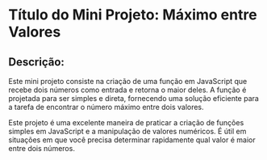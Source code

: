 # Título do Mini Projeto: Máximo entre Valores

## Descrição:

Este mini projeto consiste na criação de uma função em JavaScript que recebe dois números como entrada e retorna o maior deles. A função é projetada para ser simples e direta, fornecendo uma solução eficiente para a tarefa de encontrar o número máximo entre dois valores.

Este projeto é uma excelente maneira de praticar a criação de funções simples em JavaScript e a manipulação de valores numéricos. É útil em situações em que você precisa determinar rapidamente qual valor é maior entre dois números.
